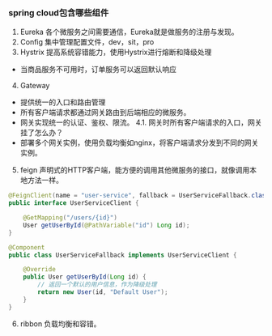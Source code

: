 ### spring cloud包含哪些组件
1. Eureka
各个微服务之间需要通信，Eureka就是做服务的注册与发现。
2. Config
集中管理配置文件，dev，sit，pro
3. Hystrix
提高系统容错能力，使用Hystrix进行熔断和降级处理
+ 当商品服务不可用时，订单服务可以返回默认响应
4. Gateway
+ 提供统一的入口和路由管理
+ 所有客户端请求都通过网关路由到后端相应的微服务。
+ 网关实现统一的认证、鉴权、限流。
4.1. 网关时所有客户端请求的入口，网关挂了怎么办？
+ 部署多个网关实例，使用负载均衡如nginx，将客户端请求分发到不同的网关实例。

5. feign
声明式的HTTP客户端，能方便的调用其他微服务的接口，就像调用本地方法一样。
```java
@FeignClient(name = "user-service", fallback = UserServiceFallback.class)
public interface UserServiceClient {

    @GetMapping("/users/{id}")
    User getUserById(@PathVariable("id") Long id);
}

@Component
public class UserServiceFallback implements UserServiceClient {

    @Override
    public User getUserById(Long id) {
        // 返回一个默认的用户信息，作为降级处理
        return new User(id, "Default User");
    }
}

```
6. ribbon
负载均衡和容错。